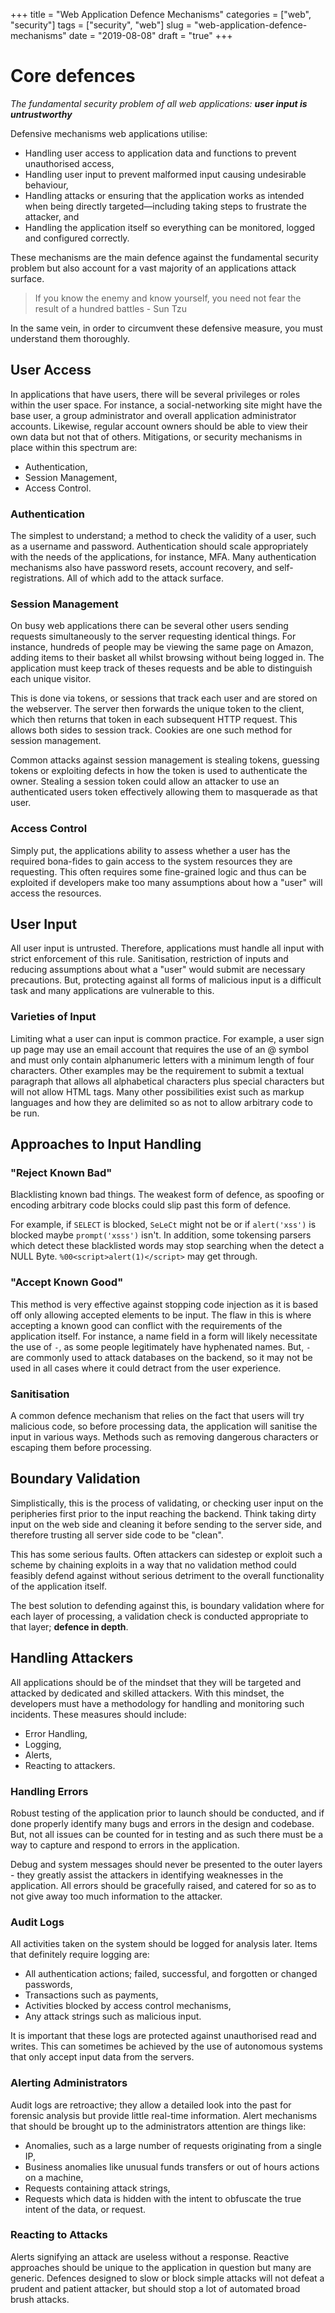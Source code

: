 
+++
title = "Web Application Defence Mechanisms"
categories = ["web", "security"]
tags = ["security", "web"]
slug = "web-application-defence-mechanisms"
date = "2019-08-08"
draft = "true"
+++

# Core defences

_The fundamental security problem of all web applications: **user input is untrustworthy**_

Defensive mechanisms web applications utilise:

- Handling user access to application data and functions to prevent unauthorised access,
- Handling user input to prevent malformed input causing undesirable behaviour,
- Handling attacks or ensuring that the application works as intended when being directly targeted&mdash;including taking steps to frustrate the attacker, and
- Handling the application itself so everything can be monitored, logged and configured correctly.

These mechanisms are the main defence against the fundamental security problem but also account for a vast majority of an applications attack surface.

> If you know the enemy and know yourself, you need not fear the result of a hundred battles - Sun Tzu

In the same vein, in order to circumvent these defensive measure, you must understand them thoroughly.

## User Access

In applications that have users, there will be several privileges or roles within the user space. For instance, a social-networking site might have the base user, a group administrator and overall application administrator accounts. Likewise, regular account owners should be able to view their own data but not that of others. Mitigations, or security mechanisms in place within this spectrum are:

- Authentication,
- Session Management,
- Access Control.

### Authentication

The simplest to understand; a method to check the validity of a user, such as a username and password. Authentication should scale appropriately with the needs of the applications, for instance, MFA. Many authentication mechanisms also have password resets, account recovery, and self-registrations. All of which add to the attack surface.

### Session Management

On busy web applications there can be several other users sending requests simultaneously to the server requesting identical things. For instance, hundreds of people may be viewing the same page on Amazon, adding items to their basket all whilst browsing without being logged in. The application must keep track of theses requests and be able to distinguish each unique visitor.

This is done via tokens, or sessions that track each user and are stored on the webserver. The server then forwards the unique token to the client, which then returns that token in each subsequent HTTP request. This allows both sides to session track. Cookies are one such method for session management.

Common attacks against session management is stealing tokens, guessing tokens or exploiting defects in how the token is used to authenticate the owner. Stealing a session token could allow an attacker to use an authenticated users token effectively allowing them to masquerade as that user.

### Access Control

Simply put, the applications ability to assess whether a user has the required bona-fides to gain access to the system resources they are requesting. This often requires some fine-grained logic and thus can be exploited if developers make too many assumptions about how a "user" will access the resources. 


## User Input

All user input is untrusted. Therefore, applications must handle all input with strict enforcement of this rule. Sanitisation, restriction of inputs and reducing assumptions about what a "user" would submit are necessary precautions. But, protecting against all forms of malicious input is a difficult task and many applications are vulnerable to this.


### Varieties of Input

Limiting what a user can input is common practice. For example, a user sign up page may use an email account that requires the use of an @ symbol and must only contain alphanumeric letters with a minimum length of four characters. Other examples may be the requirement to submit a textual paragraph that allows all alphabetical characters plus special characters but will not allow HTML tags. Many other possibilities exist such as markup languages and how they are delimited so as not to allow arbitrary code to be run.

## Approaches to Input Handling

### "Reject Known Bad"

Blacklisting known bad things. The weakest form of defence, as spoofing or encoding arbitrary code blocks could slip past this form of defence. 

For example, if `SELECT` is blocked, `SeLeCt` might not be or if `alert('xss')` is blocked maybe `prompt('xsss')` isn't. In addition, some tokensing parsers which detect these blacklisted words may stop searching when the detect a NULL Byte. `%00<script>alert(1)</script>` may get through.

### "Accept Known Good"

This method is very effective against stopping code injection as it is based off only allowing accepted elements to be input. The flaw in this is where accepting a known good can conflict with the requirements of the application itself. For instance, a name field in a form will likely necessitate the use of `-`, as some people legitimately have hyphenated names. But, `-` are commonly used to attack databases on the backend, so it may not be used in all cases where it could detract from the user experience. 

### Sanitisation

A common defence mechanism that relies on the fact that users will try malicious code, so before processing data, the application will sanitise the input in various ways. Methods such as removing dangerous characters or escaping them before processing. 

## Boundary Validation

Simplistically, this is the process of validating, or checking user input on the peripheries first prior to the input reaching the backend. Think taking dirty input on the web side and cleaning it before sending to the server side, and therefore trusting all server side code to be "clean". 

This has some serious faults. Often attackers can sidestep or exploit such a scheme by chaining exploits in a way that no validation method could feasibly defend against without serious detriment to the overall functionality of the application itself. 

The best solution to defending against this, is boundary validation where for each layer of processing, a validation check is conducted appropriate to that layer; **defence in depth**.

## Handling Attackers

All applications should be of the mindset that they will be targeted and attacked by dedicated and skilled attackers. With this mindset, the developers must have a methodology for handling and monitoring such incidents. These measures should include:

- Error Handling,
- Logging,
- Alerts,
- Reacting to attackers.

### Handling Errors

Robust testing of the application prior to launch should be conducted, and if done properly identify many bugs and errors in the design and codebase. But, not all issues can be counted for in testing and as such there must be a way to capture and respond to errors in the application. 

Debug and system messages should never be presented to the outer layers - they greatly assist the attackers in identifying weaknesses in the application. All errors should be gracefully raised, and catered for so as to not give away too much information to the attacker.

### Audit Logs

All activities taken on the system should be logged for analysis later. Items that definitely require logging are:

- All authentication actions; failed, successful, and forgotten or changed passwords,
- Transactions such as payments,
- Activities blocked by access control mechanisms,
- Any attack strings such as malicious input.

It is important that these logs are protected against unauthorised read and writes. This can sometimes be achieved by the use of autonomous systems that only accept input data from the servers. 

### Alerting Administrators

Audit logs are retroactive; they allow a detailed look into the past for forensic analysis but provide little real-time information. Alert mechanisms that should be brought up to the administrators attention are things like:

- Anomalies, such as a large number of requests originating from a single IP,
- Business anomalies like unusual funds transfers or out of hours actions on a machine,
- Requests containing attack strings,
- Requests which data is hidden with the intent to obfuscate the true intent of the data, or request.

### Reacting to Attacks

Alerts signifying an attack are useless without a response. Reactive approaches should be unique to the application in question but many are generic. Defences designed to slow or block simple attacks will not defeat a prudent and patient attacker, but should stop a lot of automated broad brush attacks.
